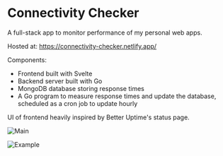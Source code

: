 # Connectivity Checker

A full-stack app to monitor performance of my personal web apps.

Hosted at: https://connectivity-checker.netlify.app/

Components:

- Frontend built with Svelte
- Backend server built with Go
- MongoDB database storing response times
- A Go program to measure response times and update the database, scheduled as a cron job to update hourly

UI of frontend heavily inspired by Better Uptime's status page.

![Main](https://user-images.githubusercontent.com/41476809/203048290-9d37147d-d533-49b3-879b-c3a15e754b14.png)

![Example](https://user-images.githubusercontent.com/41476809/203048420-c64f4088-8973-48b9-9e1f-ff97a1f2376e.png)
